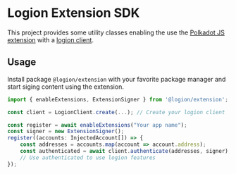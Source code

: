 # Logion Extension SDK

This project provides some utility classes enabling the use the
[Polkadot JS extension](https://github.com/polkadot-js/extension#readme)
with a [logion client](https://github.com/logion-network/logion-api/tree/main/packages/client#readme).

## Usage

Install package `@logion/extension` with your favorite package manager and start siging content using the extension.

```typescript
import { enableExtensions, ExtensionSigner } from '@logion/extension';

const client = LogionClient.create(...); // Create your logion client

const register = await enableExtensions("Your app name");
const signer = new ExtensionSigner();
register((accounts: InjectedAccount[]) => {
    const addresses = accounts.map(account => account.address);
    const authenticated = await client.authenticate(addresses, signer); // This will enable authentication by signing with the extension
    // Use authenticated to use logion features
});
```
